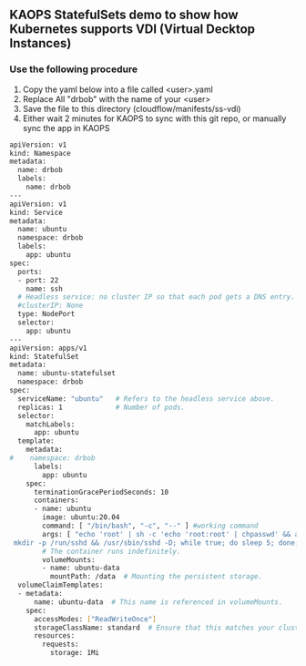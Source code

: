 ## KAOPS StatefulSets demo to show how Kubernetes supports VDI (Virtual Decktop Instances)

### Use the following procedure

1. Copy the yaml below into a file called \<user\>.yaml
2. Replace All "drbob" with the name of your \<user\>
3. Save the file to this directory (cloudflow/manifests/ss-vdi)
4. Either wait 2 minutes for KAOPS to sync with this git repo, or manually sync the app in KAOPS

```bash
apiVersion: v1
kind: Namespace
metadata:
  name: drbob
  labels:
    name: drbob
---
apiVersion: v1
kind: Service
metadata:
  name: ubuntu
  namespace: drbob
  labels:
    app: ubuntu
spec:
  ports:
  - port: 22
    name: ssh
  # Headless service: no cluster IP so that each pod gets a DNS entry.
  #clusterIP: None
  type: NodePort
  selector:
    app: ubuntu
---
apiVersion: apps/v1
kind: StatefulSet
metadata:
  name: ubuntu-statefulset
  namespace: drbob
spec:
  serviceName: "ubuntu"   # Refers to the headless service above.
  replicas: 1             # Number of pods.
  selector:
    matchLabels:
      app: ubuntu
  template:
    metadata:
#    namespace: drbob
      labels:
        app: ubuntu
    spec:
      terminationGracePeriodSeconds: 10
      containers:
      - name: ubuntu
        image: ubuntu:20.04
        command: [ "/bin/bash", "-c", "--" ] #working command
        args: [ "echo 'root' | sh -c 'echo 'root:root' | chpasswd' && apt-get update && apt-get install -y openssh-server && echo 'PermitRootLogin yes' >> /etc/ssh/sshd_config &&
 mkdir -p /run/sshd && /usr/sbin/sshd -D; while true; do sleep 5; done;" ] #working loop command
        # The container runs indefinitely.
        volumeMounts:
        - name: ubuntu-data
          mountPath: /data  # Mounting the persistent storage.
  volumeClaimTemplates:
  - metadata:
      name: ubuntu-data  # This name is referenced in volumeMounts.
    spec:
      accessModes: ["ReadWriteOnce"]
      storageClassName: standard  # Ensure that this matches your cluster's StorageClass.
      resources:
        requests:
          storage: 1Mi
```
